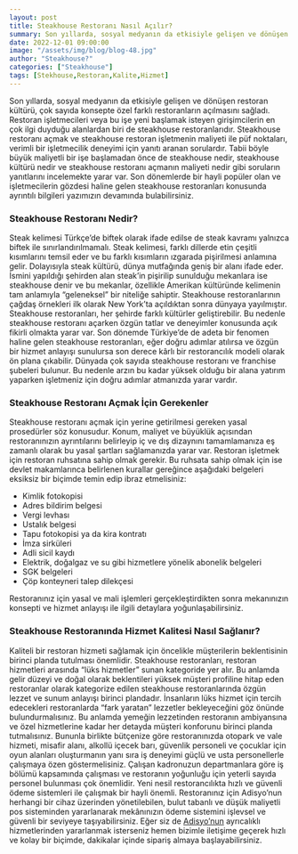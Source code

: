```yaml
---
layout: post
title: Steakhouse Restoranı Nasıl Açılır?
summary: Son yıllarda, sosyal medyanın da etkisiyle gelişen ve dönüşen restoran kültürü, çok sayıda konsepte özel farklı restoranların açılmasını sağladı.
date: 2022-12-01 09:00:00
image: "/assets/img/blog/blog-48.jpg"
author: "Steakhouse?"
categories: ["Steakhouse"]
tags: [Stekhouse,Restoran,Kalite,Hizmet]
---
```

Son yıllarda, sosyal medyanın da etkisiyle gelişen ve dönüşen restoran kültürü, çok sayıda konsepte özel farklı restoranların açılmasını sağladı. Restoran işletmecileri veya bu işe yeni başlamak isteyen girişimcilerin en çok ilgi duyduğu alanlardan biri de steakhouse restoranlarıdır. Steakhouse restoranı açmak ve steakhouse restoran işletmenin maliyeti ile püf noktaları, verimli bir işletmecilik deneyimi için yanıtı aranan sorulardır. Tabii böyle büyük maliyetli bir işe başlamadan önce de steakhouse nedir, steakhouse kültürü nedir ve steakhouse restoranı açmanın maliyeti nedir gibi soruların yanıtlarını incelemekte yarar var. Son dönemlerde bir hayli popüler olan ve işletmecilerin gözdesi haline gelen steakhouse restoranları konusunda ayrıntılı bilgileri yazımızın devamında bulabilirsiniz.  




### Steakhouse Restoranı Nedir?

Steak kelimesi Türkçe’de biftek olarak ifade edilse de steak kavramı yalnızca biftek ile sınırlandırılmamalı. Steak kelimesi, farklı dillerde etin çeşitli kısımlarını temsil eder ve bu farklı kısımların ızgarada pişirilmesi anlamına gelir. Dolayısıyla steak kültürü, dünya mutfağında geniş bir alanı ifade eder. İsmini yapıldığı şehirden alan steak’in pişirilip sunulduğu mekanlara ise steakhouse denir ve bu mekanlar, özellikle Amerikan kültüründe kelimenin tam anlamıyla “geleneksel” bir niteliğe sahiptir. Steakhouse restoranlarının çağdaş örnekleri ilk olarak New York’ta açıldıktan sonra dünyaya yayılmıştır. Steakhouse restoranları, her şehirde farklı kültürler geliştirebilir. Bu nedenle steakhouse restoranı açarken özgün tatlar ve deneyimler konusunda açık fikirli olmakta yarar var. Son dönemde Türkiye’de de adeta bir fenomen haline gelen steakhouse restoranları, eğer doğru adımlar atılırsa ve özgün bir hizmet anlayışı sunulursa son derece kârlı bir restorancılık modeli olarak ön plana çıkabilir. Dünyada çok sayıda steakhouse restoranı ve franchise şubeleri bulunur. Bu nedenle arzın bu kadar yüksek olduğu bir alana yatırım yaparken işletmeniz için doğru adımlar atmanızda yarar vardır.




### Steakhouse Restoranı Açmak İçin Gerekenler

Steakhouse restoranı açmak için yerine getirilmesi gereken yasal prosedürler söz konusudur. Konum, maliyet ve büyüklük açısından restoranınızın ayrıntılarını belirleyip iç ve dış dizaynını tamamlamanıza eş zamanlı olarak bu yasal şartları sağlamanızda yarar var. Restoran işletmek için restoran ruhsatına sahip olmak gerekir. Bu ruhsata sahip olmak için ise devlet makamlarınca belirlenen kurallar gereğince aşağıdaki belgeleri eksiksiz bir biçimde temin edip ibraz etmelisiniz:

<ul>
<li>Kimlik fotokopisi</li>
<li>Adres bildirim belgesi</li>
<li>Vergi levhası</li>
<li>Ustalık belgesi</li>
<li>Tapu fotokopisi ya da kira kontratı</li>
<li>İmza sirküleri</li>
<li>Adli sicil kaydı</li>
<li>Elektrik, doğalgaz ve su gibi hizmetlere yönelik abonelik belgeleri</li>
<li>SGK belgeleri</li>
<li>Çöp konteyneri talep dilekçesi</li>
</ul>

Restoranınız için yasal ve mali işlemleri gerçekleştirdikten sonra mekanınızın konsepti ve hizmet anlayışı ile ilgili detaylara yoğunlaşabilirsiniz.


### Steakhouse Restoranında Hizmet Kalitesi Nasıl Sağlanır?

Kaliteli bir restoran hizmeti sağlamak için öncelikle müşterilerin beklentisinin birinci planda tutulması önemlidir. Steakhouse restoranları, restoran hizmetleri arasında “lüks hizmetler” sunan kategoride yer alır. Bu anlamda gelir düzeyi ve doğal olarak beklentileri yüksek müşteri profiline hitap eden restoranlar olarak kategorize edilen steakhouse restoranlarında özgün lezzet ve sunum anlayışı birinci plandadır. İnsanların lüks hizmet için tercih edecekleri restoranlarda “fark yaratan” lezzetler bekleyeceğini göz önünde bulundurmalısınız. Bu anlamda yemeğin lezzetinden restoranın ambiyansına ve özel hizmetlerine kadar her detayda müşteri konforunu birinci planda tutmalısınız. Bununla birlikte bütçenize göre restoranınızda otopark ve vale hizmeti, misafir alanı, alkollü içecek barı, güvenlik personeli ve çocuklar için oyun alanları oluşturmanın yanı sıra iş deneyimi güçlü ve usta personellerle çalışmaya özen göstermelisiniz. Çalışan kadronuzun departmanlara göre iş bölümü kapsamında çalışması ve restoranın yoğunluğu için yeterli sayıda personel bulunması çok önemlidir.
Yeni nesil restorancılıkta hızlı ve güvenli ödeme sistemleri ile çalışmak bir hayli önemli. Restoranınız için Adisyo’nun herhangi bir cihaz üzerinden yönetilebilen, bulut tabanlı ve düşük maliyetli pos sisteminden yararlanarak mekânınızın ödeme sistemini işlevsel ve güvenli bir seviyeye taşıyabilirsiniz. Eğer siz de <a href="https://adisyo.com/index.html" target="blank">Adisyo’nun</a> ayrıcalıklı hizmetlerinden yararlanmak isterseniz hemen bizimle iletişime geçerek hızlı ve kolay bir biçimde, dakikalar içinde sipariş almaya başlayabilirsiniz.

